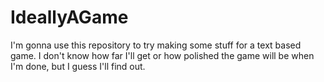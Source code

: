 # IdeallyAGame
I'm gonna use this repository to try making some stuff for a text based game. I don't know how far I'll get or how polished the game will be when I'm done, but I guess I'll find out.
